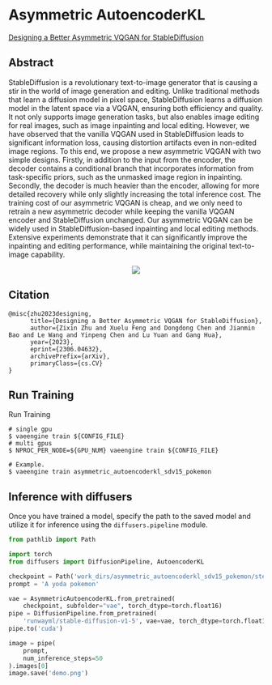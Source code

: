 # Asymmetric AutoencoderKL

[Designing a Better Asymmetric VQGAN for StableDiffusion](https://arxiv.org/abs/2306.04632)

## Abstract

StableDiffusion is a revolutionary text-to-image generator that is causing a stir in the world of image generation and editing. Unlike traditional methods that learn a diffusion model in pixel space, StableDiffusion learns a diffusion model in the latent space via a VQGAN, ensuring both efficiency and quality. It not only supports image generation tasks, but also enables image editing for real images, such as image inpainting and local editing. However, we have observed that the vanilla VQGAN used in StableDiffusion leads to significant information loss, causing distortion artifacts even in non-edited image regions. To this end, we propose a new asymmetric VQGAN with two simple designs. Firstly, in addition to the input from the encoder, the decoder contains a conditional branch that incorporates information from task-specific priors, such as the unmasked image region in inpainting. Secondly, the decoder is much heavier than the encoder, allowing for more detailed recovery while only slightly increasing the total inference cost. The training cost of our asymmetric VQGAN is cheap, and we only need to retrain a new asymmetric decoder while keeping the vanilla VQGAN encoder and StableDiffusion unchanged. Our asymmetric VQGAN can be widely used in StableDiffusion-based inpainting and local editing methods. Extensive experiments demonstrate that it can significantly improve the inpainting and editing performance, while maintaining the original text-to-image capability.

<div align=center>
<img src="https://github.com/okotaku/vaeengine/assets/24734142/ec08b087-e641-40dc-ba55-847ed99a0f69"/>
</div>

## Citation

```
@misc{zhu2023designing,
      title={Designing a Better Asymmetric VQGAN for StableDiffusion},
      author={Zixin Zhu and Xuelu Feng and Dongdong Chen and Jianmin Bao and Le Wang and Yinpeng Chen and Lu Yuan and Gang Hua},
      year={2023},
      eprint={2306.04632},
      archivePrefix={arXiv},
      primaryClass={cs.CV}
}
```

## Run Training

Run Training

```
# single gpu
$ vaeengine train ${CONFIG_FILE}
# multi gpus
$ NPROC_PER_NODE=${GPU_NUM} vaeengine train ${CONFIG_FILE}

# Example.
$ vaeengine train asymmetric_autoencoderkl_sdv15_pokemon
```

## Inference with diffusers

Once you have trained a model, specify the path to the saved model and utilize it for inference using the `diffusers.pipeline` module.

```py
from pathlib import Path

import torch
from diffusers import DiffusionPipeline, AutoencoderKL

checkpoint = Path('work_dirs/asymmetric_autoencoderkl_sdv15_pokemon/step627')
prompt = 'A yoda pokemon'

vae = AsymmetricAutoencoderKL.from_pretrained(
    checkpoint, subfolder="vae", torch_dtype=torch.float16)
pipe = DiffusionPipeline.from_pretrained(
    'runwayml/stable-diffusion-v1-5', vae=vae, torch_dtype=torch.float16)
pipe.to('cuda')

image = pipe(
    prompt,
    num_inference_steps=50
).images[0]
image.save('demo.png')
```
